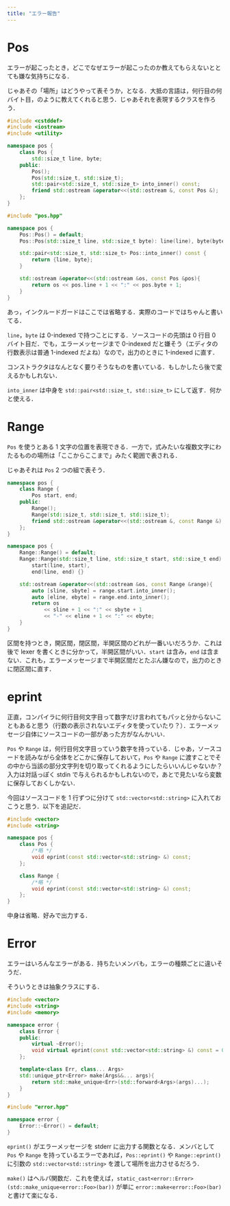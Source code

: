 ```yaml
---
title: "エラー報告"
---
```

# Pos
エラーが起こったとき，どこでなぜエラーが起こったのか教えてもらえないととても嫌な気持ちになる．

じゃあその「場所」はどうやって表そうか，となる．大抵の言語は，何行目の何バイト目，のように教えてくれると思う．じゃあそれを表現するクラスを作ろう．
```cpp:pos.hpp
#include <cstddef>
#include <iostream>
#include <utility>

namespace pos {
    class Pos {
        std::size_t line, byte;
    public:
        Pos();
        Pos(std::size_t, std::size_t);
        std::pair<std::size_t, std::size_t> into_inner() const;
        friend std::ostream &operator<<(std::ostream &, const Pos &);
    };
}
```
```cpp:pos.cpp
#include "pos.hpp"

namespace pos {
    Pos::Pos() = default;
    Pos::Pos(std::size_t line, std::size_t byte): line(line), byte(byte) {}

    std::pair<std::size_t, std::size_t> Pos::into_inner() const {
        return {line, byte};
    }

    std::ostream &operator<<(std::ostream &os, const Pos &pos){
        return os << pos.line + 1 << ":" << pos.byte + 1;
    }
}
```
あっ，インクルードガードはここでは省略する．実際のコードではちゃんと書いてる．

`line`，`byte` は 0-indexed で持つことにする．ソースコードの先頭は 0 行目 0 バイト目だ．でも，エラーメッセージまで 0-indexed だと嫌そう（エディタの行数表示は普通 1-indexed だよね）なので，出力のときに 1-indexed に直す．

コンストラクタはなんとなく要りそうなものを書いている．もしかしたら後で変えるかもしれない．

`into_inner` は中身を `std::pair<std::size_t, std::size_t>` にして返す．何かと使える．
# Range
`Pos` を使うとある 1 文字の位置を表現できる．一方で，式みたいな複数文字にわたるものの場所は「ここからここまで」みたく範囲で表される．

じゃあそれは `Pos` 2 つの組で表そう．
```cpp:pos.hpp
namespace pos {
    class Range {
        Pos start, end;
    public:
        Range();
        Range(std::size_t, std::size_t, std::size_t);
        friend std::ostream &operator<<(std::ostream &, const Range &);
    };
}
```
```cpp:pos.cpp
namespace pos {
    Range::Range() = default;
    Range::Range(std::size_t line, std::size_t start, std::size_t end):
        start(line, start),
        end(line, end) {}

    std::ostream &operator<<(std::ostream &os, const Range &range){
        auto [sline, sbyte] = range.start.into_inner();
        auto [eline, ebyte] = range.end.into_inner();
        return os
            << sline + 1 << ":" << sbyte + 1
            << "-" << eline + 1 << ":" << ebyte;
    }
}
```
区間を持つとき，開区間，閉区間，半開区間のどれが一番いいだろうか．これは後で lexer を書くときに分かって，半開区間がいい．`start` は含み，`end` は含まない．これも，エラーメッセージまで半開区間だとたぶん嫌なので，出力のときに閉区間に直す．

# eprint
正直，コンパイラに何行目何文字目って数字だけ言われてもパッと分からないこともあると思う（行数の表示されないエディタを使っていたり？）．エラーメッセージ自体にソースコードの一部があった方がなんかいい．

`Pos` や `Range` は，何行目何文字目っていう数字を持っている．じゃあ，ソースコードを読みながら全体をどこかに保存しておいて，`Pos` や `Range` に渡すことでその中から当該の部分文字列を切り取ってくれるようにしたらいいんじゃないか？入力は対話っぽく stdin で与えられるかもしれないので，あとで見たいなら変数に保存しておくしかない．

今回はソースコードを 1 行ずつに分けて `std::vector<std::string>` に入れておこうと思う．以下を追記だ．

```cpp:pos.hpp
#include <vector>
#include <string>

namespace pos {
    class Pos {
        /*略 */
        void eprint(const std::vector<std::string> &) const;
    };

    class Range {
        /*略 */
        void eprint(const std::vector<std::string> &) const;
    };
}
```
中身は省略．好みで出力する．

# Error
エラーはいろんなエラーがある．持ちたいメンバも，エラーの種類ごとに違いそうだ．

そういうときは抽象クラスにする．
```cpp:error.hpp
#include <vector>
#include <string>
#include <memory>

namespace error {
    class Error {
    public:
        virtual ~Error();
        void virtual eprint(const std::vector<std::string> &) const = 0;
    };

    template<class Err, class... Args>
    std::unique_ptr<Error> make(Args&&... args){
        return std::make_unique<Err>(std::forward<Args>(args)...);
    }
}
```
```cpp:error.cpp
#include "error.hpp"

namespace error {
    Error::~Error() = default;
}
```
`eprint()` がエラーメッセージを stderr に出力する関数となる．メンバとして `Pos` や `Range` を持っているエラーであれば，`Pos::eprint()` や `Range::eprint()` に引数の `std::vector<std::string>` を渡して場所を出力させるだろう．

`make()` はヘルパ関数だ．これを使えば，`static_cast<error::Error>(std::make_unique<error::Foo>(bar))` が単に `error::make<error::Foo>(bar)` と書けて楽になる．